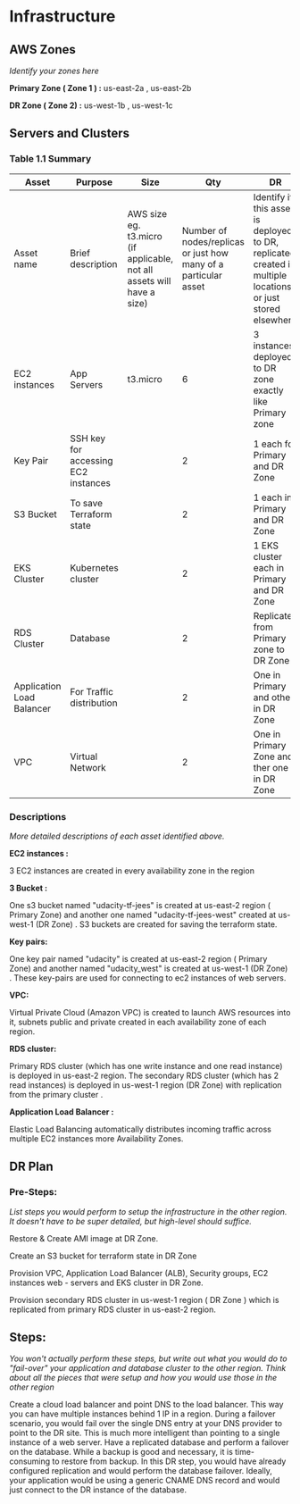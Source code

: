 # Infrastructure

## AWS Zones
_Identify your zones here_

**Primary Zone ( Zone 1 ) :** us-east-2a , us-east-2b

**DR Zone ( Zone 2)  :** us-west-1b , us-west-1c

## Servers and Clusters

### Table 1.1 Summary
| Asset      | Purpose           | Size                                                                   | Qty                                                             | DR                                                                                                           |
|------------|-------------------|------------------------------------------------------------------------|-----------------------------------------------------------------|--------------------------------------------------------------------------------------------------------------|
| Asset name | Brief description | AWS size eg. t3.micro (if applicable, not all assets will have a size) | Number of nodes/replicas or just how many of a particular asset | Identify if this asset is deployed to DR, replicated, created in multiple locations or just stored elsewhere |
| EC2 instances |  App Servers  |     t3.micro                       |     6                               |    3 instances deployed to DR zone exactly like Primary zone       |
|Key Pair | SSH key for accessing EC2 instances |  | 2  | 1 each for Primary and DR Zone |
|S3 Bucket|  To save Terraform state |   |  2 |      1 each in Primary and DR Zone |
| EKS Cluster |  Kubernetes cluster |  | 2 | 1 EKS cluster each in Primary and DR Zone | 
| RDS Cluster | Database |  | 2 | Replicated from Primary zone to DR Zone    |
| Application Load Balancer | For Traffic distribution |   | 2  | One in Primary and other in DR Zone |
| VPC |  Virtual Network |   | 2  | One in Primary Zone and ther one in DR Zone|

### Descriptions
_More detailed descriptions of each asset identified above._


**EC2 instances :**

3 EC2 instances are created in every availability zone in the region

**3 Bucket :**

One s3 bucket named "udacity-tf-jees" is created at us-east-2 region ( Primary Zone) and another one named "udacity-tf-jees-west" created at us-west-1 (DR Zone) . S3 buckets are created for saving the terraform state.

**Key pairs:**

One key pair named "udacity" is created at us-east-2 region ( Primary Zone) and another named "udacity_west" is created at us-west-1 (DR Zone) . These key-pairs are used for connecting to ec2 instances of web servers.

**VPC:**

Virtual Private Cloud (Amazon VPC) is created to launch AWS resources into it, subnets public and private created in each availability zone of each region.

**RDS cluster:**

Primary RDS cluster (which has one write instance and one read instance) is deployed in us-east-2 region. The secondary RDS cluster (which has 2 read instances) is deployed in us-west-1 region (DR Zone) with replication from the primary cluster . 

**Application Load Balancer :**

Elastic Load Balancing automatically distributes incoming traffic across multiple EC2 instances more Availability Zones.


## DR Plan
### Pre-Steps:
_List steps you would perform to setup the infrastructure in the other region. It doesn't have to be super detailed, but high-level should suffice._

Restore & Create AMI image at DR Zone.

Create an S3 bucket for terraform state in DR Zone

Provision VPC, Application Load Balancer (ALB), Security groups, EC2 instances web - servers and EKS cluster in DR Zone.

Provision secondary RDS cluster in us-west-1 region ( DR Zone ) which is replicated from primary RDS cluster in us-east-2 region.

## Steps:
_You won't actually perform these steps, but write out what you would do to "fail-over" your application and database cluster to the other region. Think about all the pieces that were setup and how you would use those in the other region_

Create a cloud load balancer and point DNS to the load balancer. This way you can have multiple instances behind 1 IP in a region. 
During a failover scenario, you would fail over the single DNS entry at your DNS provider to point to the DR site. This is much more intelligent than pointing to a single instance of a web server. 
Have a replicated database and perform a failover on the database. 
While a backup is good and necessary, it is time-consuming to restore from backup. 
In this DR step, you would have already configured replication and would perform the database failover. Ideally, your application would be using a generic CNAME DNS record and would just connect to the DR instance of the database.
